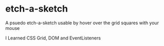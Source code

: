 # etch-a-sketch

A psuedo etch-a-sketch usable by hover over the grid squares with your mouse

I Learned CSS Grid, DOM and EventListeners
